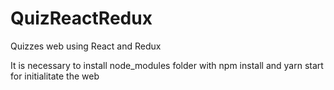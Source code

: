 # QuizReactRedux
Quizzes web using React and Redux

It is necessary to install node_modules folder with npm install and yarn start for initialitate the web
